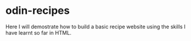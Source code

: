 # odin-recipes
Here I will demostrate how to build a basic recipe website using the skills I have learnt so far in HTML.

